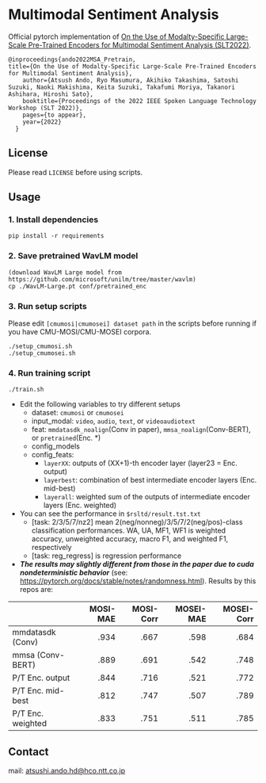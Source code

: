 # Multimodal Sentiment Analysis

Official pytorch implementation of [On the Use of Modalty-Specific Large-Scale Pre-Trained Encoders for Multimodal Sentiment Analysis (SLT2022)](https://arxiv.org/abs/2210.15937).

```
@inproceedings{ando2022MSA_Pretrain,
title={On the Use of Modalty-Specific Large-Scale Pre-Trained Encoders for Multimodal Sentiment Analysis},
    author={Atsush Ando, Ryo Masumura, Akihiko Takashima, Satoshi Suzuki, Naoki Makishima, Keita Suzuki, Takafumi Moriya, Takanori Ashihara, Hiroshi Sato},
    booktitle={Proceedings of the 2022 IEEE Spoken Language Technology Workshop (SLT 2022)},
    pages={to appear},
    year={2022}
  }
```

## License
Please read `LICENSE`  before using scripts.

## Usage

### 1. Install dependencies
```
pip install -r requirements
```

### 2. Save pretrained WavLM model
```
(download WavLM Large model from https://github.com/microsoft/unilm/tree/master/wavlm)
cp ./WavLM-Large.pt conf/pretrained_enc

```

### 3. Run setup scripts

Please edit `[cmumosi|cmumosei] dataset path` in the scripts before running if you have CMU-MOSI/CMU-MOSEI corpora.
```
./setup_cmumosi.sh
./setup_cmumosei.sh
```

### 4. Run training script
```
./train.sh
```
- Edit the following variables to try different setups
    - dataset: `cmumosi` or `cmumosei`
    - input\_modal: `video`, `audio`, `text`, or `videoaudiotext`
    - feat: `mmdatasdk_noalign`(Conv in paper), `mmsa_noalign`(Conv-BERT), or `pretrained`(Enc. \*)
    - config\_models
    - config\_feats:
        - `layerXX`: outputs of (XX+1)-th encoder layer (layer23 = Enc. output)
        - `layerbest`: combination of best intermediate encoder layers (Enc. mid-best)
        - `layerall`: weighted sum of the outputs of intermediate encoder layers (Enc. weighted)
- You can see the performance in `$rsltd/result.tst.txt`
    - [task: 2/3/5/7/nz2] mean 2(neg/nonneg)/3/5/7/2(neg/pos)-class classification performances. WA, UA, MF1, WF1 is weighted accuracy, unweighted accuracy, macro F1, and weighted F1, respectively
    - [task: reg\_regress] is regression performance
- ***The results may slightly different from those in the paper due to cuda nondeterministic behavior*** (see: https://pytorch.org/docs/stable/notes/randomness.html). Results by this repos are:


|                      |MOSI-MAE |MOSI-Corr|MOSEI-MAE|MOSEI-Corr|
|:---------------------|--------:|--------:|--------:|---------:|
|mmdatasdk (Conv)      |.934     |.667     |.598     |.684      |
|mmsa (Conv-BERT)      |.889     |.691     |.542     |.748      |
|P/T Enc. output       |.844     |.716     |.521     |.772      |
|P/T Enc. mid-best     |.812     |.747     |.507     |.789      |
|P/T Enc. weighted     |.833     |.751     |.511     |.785      |


## Contact
mail: atsushi.ando.hd@hco.ntt.co.jp

